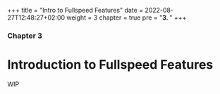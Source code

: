 +++
title = "Intro to Fullspeed Features"
date = 2022-08-27T12:48:27+02:00
weight = 3
chapter = true
pre = "<b>3. </b>"
+++

### Chapter 3

# Introduction to Fullspeed Features

WIP